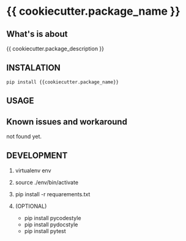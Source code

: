 # {{ cookiecutter.package_name }}

## What's is about

{{ cookiecutter.package_description }}

## INSTALATION

```console
pip install {{cookiecutter.package_name}}
```

## USAGE

## Known issues and workaround

not found yet.

## DEVELOPMENT

1. virtualenv env
2. source ./env/bin/activate
3. pip install -r requarements.txt
4. (OPTIONAL)

   - pip install pycodestyle
   - pip install pydocstyle
   - pip install pytest
